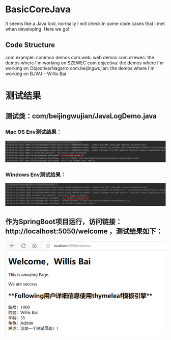 # BasicCoreJava

It seems like a Java tool, normally I will check in some code cases that I met when developing.
Here we go!

## Code Structure
com.example: common demos
com.web: web demos
com.szewec: the demos where I'm working on SZEWEC
com.objectiva: the demos where I'm working on Objectiva/Nagarro
com.beijingwujian: the demos where I'm working on BJWJ
                                                                         --Willis Bai


# 测试结果
## 测试类：com/beijingwujian/JavaLogDemo.java
### Mac OS Env测试结果：
![img.png](img.png)
### Windows Env测试结果：
![img_1.png](img_1.png)

## 作为SpringBoot项目运行，访问链接：http://localhost:5050/welcome ，测试结果如下：
![img_4.png](img_4.png)
